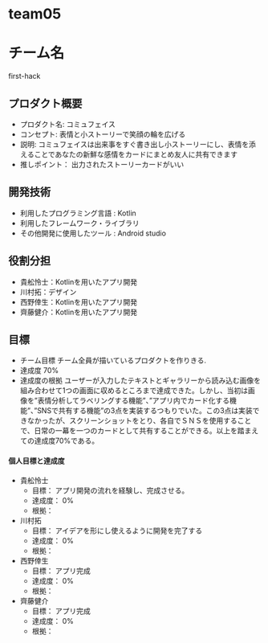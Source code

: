 # team05
# チーム名
  first-hack
## プロダクト概要
- プロダクト名:
  コミュフェイス
- コンセプト:
  表情と小ストーリーで笑顔の輪を広げる
- 説明:
  コミュフェイスは出来事をすぐ書き出し小ストーリーにし、表情を添えることであなたの新鮮な感情をカードにまとめ友人に共有できます
- 推しポイント：
  出力されたストーリーカードがいい
## 開発技術
- 利用したプログラミング言語 : Kotlin
- 利用したフレームワーク・ライブラリ
- その他開発に使用したツール : Android studio

## 役割分担
- 貴舩怜士：Kotlinを用いたアプリ開発
- 川村拓：デザイン
- 西野倖生：Kotlinを用いたアプリ開発
- 齊藤健介：Kotlinを用いたアプリ開発

## 目標
- チーム目標
チーム全員が描いているプロダクトを作りきる.
- 達成度
70%
- 達成度の根拠
ユーザーが入力したテキストとギャラリーから読み込む画像を組み合わせて1つの画面に収めるところまで達成できた。しかし、当初は画像を”表情分析してラベリングする機能”、”アプリ内でカード化する機能”、”SNSで共有する機能”の3点を実装するつもりでいた。この3点は実装できなかったが、スクリーンショットをとり、各自でＳＮＳを使用することで、日常の一幕を一つのカードとして共有することができる。以上を踏まえての達成度70%である。
#### 個人目標と達成度  
- 貴舩怜士 
  - 目標：  アプリ開発の流れを経験し、完成させる。
  - 達成度： 0%  
  - 根拠：  
- 川村拓
  - 目標：  アイデアを形にし使えるように開発を完了する
  - 達成度： 0%  
  - 根拠： 
- 西野倖生
  - 目標：  アプリ完成
  - 達成度： 0%  
  - 根拠： 
- 齊藤健介
  - 目標：  アプリ完成
  - 達成度： 0%  
  - 根拠： 
